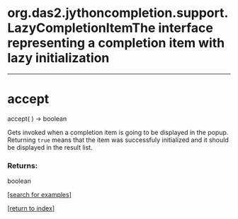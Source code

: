 # org.das2.jythoncompletion.support.LazyCompletionItemThe interface representing a completion item with lazy initialization
***
<a name="accept"></a>
# accept
accept(  ) &rarr; boolean

Gets invoked when a completion item is going to be displayed in the popup.
 Returning <code>true</code> means that the item was successfuly initialized
 and it should be displayed in the result list.

### Returns:
boolean


<a href="https://github.com/autoplot/dev/search?q=accept&unscoped_q=accept">[search for examples]</a>

<a href="https://github.com/autoplot/documentation/blob/master/javadoc/index-all.md">[return to index]</a>

